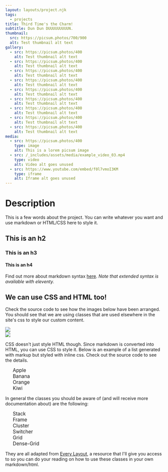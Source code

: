```yaml
---
layout: layouts/project.njk
tags:
  - projects
title: Third Time's the Charm!
subtitle: Dun Dun DUUUUUUUUUN.
thumbnail:
  src: https://picsum.photos/700/900
  alt: Test thumbnail alt text
gallery:
  - src: https://picsum.photos/400
    alt: Test thumbnail alt text
  - src: https://picsum.photos/400
    alt: Test thumbnail alt text
  - src: https://picsum.photos/400
    alt: Test thumbnail alt text
  - src: https://picsum.photos/400
    alt: Test thumbnail alt text
  - src: https://picsum.photos/400
    alt: Test thumbnail alt text
  - src: https://picsum.photos/400
    alt: Test thumbnail alt text
  - src: https://picsum.photos/400
    alt: Test thumbnail alt text
  - src: https://picsum.photos/400
    alt: Test thumbnail alt text
  - src: https://picsum.photos/400
    alt: Test thumbnail alt text
media:
  - src: https://picsum.photos/400
    type: image
    alt: This is a lorem picsum image
  - src: /_includes/assets/media/example_video_03.mp4
    type: video
    alt: Video alt goes unused
  - src: https://www.youtube.com/embed/f0l7vmoI3KM
    type: iframe
    alt: Iframe alt goes unused
---
```


# Description

This is a few words about the project. You can write whatever you want and use markdown or HTML/CSS here to style it.

## This is an h2
### This is an h3
#### This is an h4

Find out more about markdown syntax [here](https://www.markdownguide.org/cheat-sheet/). _Note that extended syntax is available with eleventy._

## We can use CSS and HTML too!

Check the source code to see how the images below have been arranged. You should see that we are using classes that are used elsewhere in the site's css to style our custom content.

<div class="switcher">
    <div class="wrapper">
        <div class="frame"><img src="https://picsum.photos/1200/800"></div>
        <div class="frame"><img src="https://picsum.photos/700/500"></div>
    </div>
</div>

CSS doesn't just style HTML though. Since markdown is converted into HTML, you can use CSS to style it. Below is an example of a list generated with markup but styled with inline css. Check out the source code to see the details.

<style>
    ul {
        list-style: none;

    }

    ul > li {
        font-size: calc(1em * 1.1);
    }
</style>

- Apple
- Banana
- Orange
- Kiwi

In general the classes you should be aware of (and will receive more documentation about) are the following:
- Stack
- Frame
- Cluster
- Switcher
- Grid
- Dense-Grid

They are all adapted from [Every Layout](https://every-layout.dev/), a resource that I'll give you access to so you can do your reading on how to use these classes in your own markdown/html.